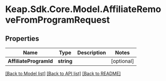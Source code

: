 # Keap.Sdk.Core.Model.AffiliateRemoveFromProgramRequest

## Properties

Name | Type | Description | Notes
------------ | ------------- | ------------- | -------------
**AffiliateProgramId** | **string** |  | [optional] 

[[Back to Model list]](../README.md#documentation-for-models) [[Back to API list]](../README.md#documentation-for-api-endpoints) [[Back to README]](../README.md)

